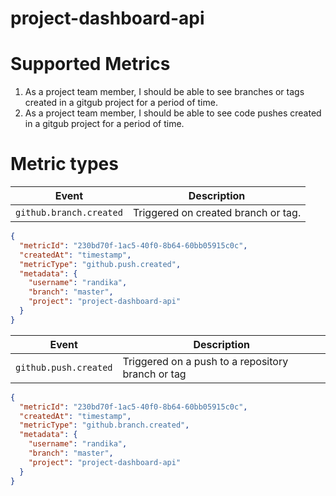 # project-dashboard-api

Supported Metrics
=
1. As a project team member, I should be able to see branches or tags created in a gitgub project for a period of time.
2. As a project team member, I should be able to see code pushes created in a gitgub project for a period of time.

 
Metric types
=

| Event  | Description  |
|------|---|
|  `github.branch.created`    | Triggered on created branch or tag. |


```json
{
  "metricId": "230bd70f-1ac5-40f0-8b64-60bb05915c0c",
  "createdAt": "timestamp",
  "metricType": "github.push.created",
  "metadata": {
    "username": "randika",
    "branch": "master",
    "project": "project-dashboard-api"
  }
}
```

| Event  | Description  |
|------|---|
|  `github.push.created`    | Triggered on a push to a repository branch or tag |




```json
{
  "metricId": "230bd70f-1ac5-40f0-8b64-60bb05915c0c",
  "createdAt": "timestamp",
  "metricType": "github.branch.created",
  "metadata": {
    "username": "randika",
    "branch": "master",
    "project": "project-dashboard-api"
  }
}
```

